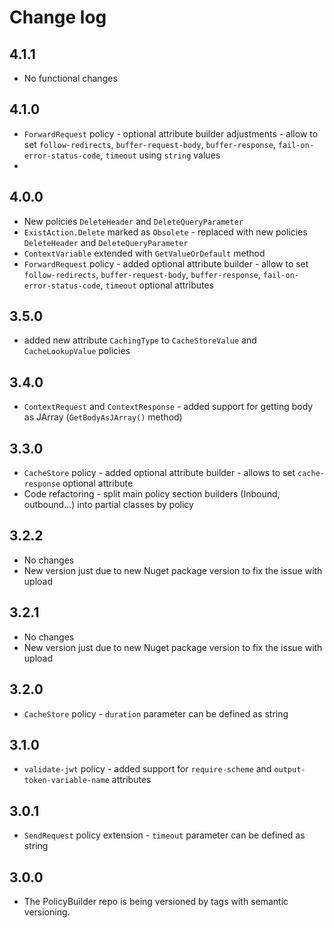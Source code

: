 # Change log

## 4.1.1
- No functional changes

## 4.1.0
- `ForwardRequest` policy - optional attribute builder adjustments - allow to set `follow-redirects`, `buffer-request-body`, `buffer-response`, `fail-on-error-status-code`, `timeout` using `string` values
- 
## 4.0.0

- New policies `DeleteHeader` and `DeleteQueryParameter`
- `ExistAction.Delete` marked as `Obsolete` - replaced with new policies `DeleteHeader` and `DeleteQueryParameter`
- `ContextVariable` extended with `GetValueOrDefault` method
- `ForwardRequest` policy - added optional attribute builder - allow to set `follow-redirects`, `buffer-request-body`, `buffer-response`, `fail-on-error-status-code`, `timeout` optional attributes

## 3.5.0

- added new attribute `CachingType` to `CacheStoreValue` and `CacheLookupValue` policies

## 3.4.0

- `ContextRequest` and `ContextResponse` - added support for getting body as JArray (`GetBodyAsJArray()` method)

## 3.3.0

- `CacheStore` policy - added optional attribute builder - allows to set `cache-response` optional attribute
- Code refactoring - split main policy section builders (Inbound, outbound...) into partial classes by policy

## 3.2.2

- No changes
- New version just due to new Nuget package version to fix the issue with upload

## 3.2.1

- No changes
- New version just due to new Nuget package version to fix the issue with upload 

## 3.2.0

- `CacheStore` policy - `duration` parameter can be defined as string

## 3.1.0

- `validate-jwt` policy - added support for `require-scheme` and `output-token-variable-name` attributes


## 3.0.1

- `SendRequest` policy extension - `timeout` parameter can be defined as string

## 3.0.0

- The PolicyBuilder repo is being versioned by tags with semantic versioning.
